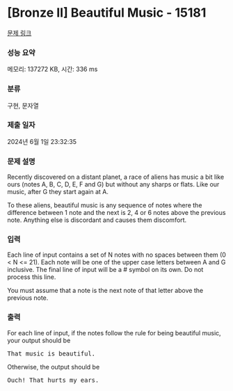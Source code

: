 # [Bronze II] Beautiful Music - 15181 

[문제 링크](https://www.acmicpc.net/problem/15181) 

### 성능 요약

메모리: 137272 KB, 시간: 336 ms

### 분류

구현, 문자열

### 제출 일자

2024년 6월 1일 23:32:35

### 문제 설명

<p>Recently discovered on a distant planet, a race of aliens has music a bit like ours (notes A, B, C, D, E, F and G) but without any sharps or flats. Like our music, after G they start again at A. </p>

<p>To these aliens, beautiful music is any sequence of notes where the difference between 1 note and the next is 2, 4 or 6 notes above the previous note. Anything else is discordant and causes them discomfort.</p>

### 입력 

 <p>Each line of input contains a set of N notes with no spaces between them (0 < N <= 21). Each note will be one of the upper case letters between A and G inclusive. The final line of input will be a # symbol on its own. Do not process this line. </p>

<p>You must assume that a note is the next note of that letter above the previous note. </p>

### 출력 

 <p>For each line of input, if the notes follow the rule for being beautiful music, your output should be</p>

<pre>That music is beautiful.</pre>

<p>Otherwise, the output should be</p>

<pre>Ouch! That hurts my ears. </pre>

